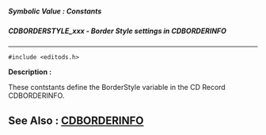 ##### Symbolic Value : Constants
##### CDBORDERSTYLE_xxx - Border Style settings in CDBORDERINFO
---
```
#include <editods.h>
```
**Description :**

These contstants define the BorderStyle variable in the CD Record CDBORDERINFO.

**See Also :**
[CDBORDERINFO](/domino-c-api-docs/reference/Data/CDBORDERINFO)
---
